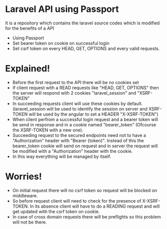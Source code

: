# Laravel API using Passport

It is a repository which contains the laravel source codes which is modified for the benefits of a API

  - Using Passport
  - Set bearer token on cookie on successful login
  - Set csrf token on every HEAD, GET, OPTIONS and every valid requests.

# Explained!

  - Before the first request to the API there will be no cookies set
  - If client request with a READ requests like "HEAD, GET, OPTIONS" then the server will respond with 2 cookies "laravel_session" and "XSRF-TOKEN"
  - In succeeding requests client will use these cookies by default. (laravel_session will be used to identify the session on server and XSRF-TOKEN will be used by the angular to set a HEADER "X-XSRF-TOKEN")
  - When client perfrom a successful login request and a bearer token will be send in response and in a cookie named "bearer_token" (Ofcourse the XSRF-TOKEN with a new one).
  - Succeeding request to the secured endpoints need not to have a "Authorization" header with "Bearer {token}". Instead of this the bearer_token cookie will send on request and in server the request will be modified with a "Authorization" header with the cookie.
  - In this way everything will be managed by itself.

# Worries!
- On initial request there will no csrf token so request will be blocked on middleware.
- So before request client will need to check for the presence of X-XSRF-TOKEN. In its absence client will have to do a READING request and will get updated with the csrf token on cookie.
- In case of cross domain requests there will be preflights so this problem will not be there.
